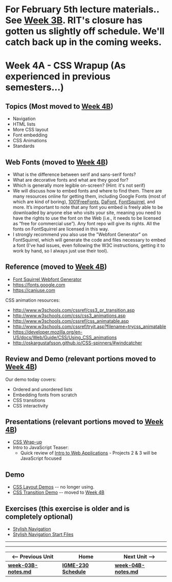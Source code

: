 # For February 5th lecture materials.. See [Week 3B](week-03B-notes.md).  RIT's closure has gotten us slightly off schedule.  We'll catch back up in the coming weeks.

# Week 4A - CSS Wrapup   (As experienced in previous semesters...)

## Topics (Most moved to [Week 4B](week-04B-notes.md))
- Navigation
- HTML lists
- More CSS layout
- Font embedding
- CSS Animations
- Standards

## Web Fonts (moved to [Week 4B](week-04B-notes.md))
- What is the difference between serif and sans-serif fonts?
- What are decorative fonts and what are they good for?
- Which is generally more legible on-screen? (Hint: it's not serif)
- We will discuss how to embed fonts and where to find them. There are many resources online for getting them, including Google Fonts (most of which are kind of boring), [1001FreeFonts](https://www.1001freefonts.com/), [DaFont](http://www.dafont.com/), [FontSquirrel](https://www.fontsquirrel.com/), and more. It’s important to note that any font you embed is freely able to be downloaded by anyone else who visits your site, meaning you need to have the rights to use the font on the Web (i.e., it needs to be licensed as “free for commercial use”). Any font repo will give its rights. All the fonts on FontSquirrel are licensed in this way.
- I strongly recommend you also use the "Webfont Generator" on FontSquirrel, which will generate the code and files necessary to embed a font (I've had issues, even following the W3C instructions, getting it to work by hand, so I always just use their tool).

## Reference (moved to [Week 4B](week-04B-notes.md))
- [Font Squirrel Webfont Generator](https://www.fontsquirrel.com/tools/webfont-generator)
- https://fonts.google.com
- https://caniuse.com

CSS animation resources:
- http://www.w3schools.com/cssref/css3_pr_transition.asp
- http://www.w3schools.com/css/css3_animations.asp
- http://www.w3schools.com/cssref/css_animatable.asp
- http://www.w3schools.com/cssref/tryit.asp?filename=trycss_animatable
- https://developer.mozilla.org/en-US/docs/Web/Guide/CSS/Using_CSS_animations
- http://oskargustafsson.github.io/CSS-spinners/#windcatcher

## Review and Demo (relevant portions moved to [Week 4B](week-04B-notes.md))
Our demo today covers:
- Ordered and unordered lists
- Embedding fonts from scratch
- CSS transitions
- CSS interactivity

## Presentations (relevant portions moved to [Week 4B](week-04B-notes.md))
- [CSS Wrap-up](https://github.com/tonethar/IGME-230-Master/tree/master/presentations/CSS-Wrap-Up.pdf)
- Intro to JavaScript Teaser:
    - Quick review of [Intro to Web Applications](https://github.com/tonethar/IGME-230-Master/tree/master/notes/web-apps-0.md) - Projects 2 & 3 will be JavaScript focused

## Demo 
- [CSS Layout Demos](https://github.com/tonethar/IGME-230-Master/tree/master/other-files/3B-CSS-Layout-Demos.zip) -- no longer using.
- [CSS Transition Demo](https://github.com/tonethar/IGME-230-Master/tree/master/other-files/3B-Transition-demo-done.zip) -- moved to [Week 4B](week-04B-notes.md)

## Exercises (this exercise is older and is completely optional)
- [Stylish Navigation](https://github.com/tonethar/IGME-230-Master/blob/master/exercises/week-5/stylish-nav.md)
- [Stylish Navigation Start Files](https://github.com/tonethar/IGME-230-Master/blob/master/exercises/week-5/stylish-nav-start.zip)

<hr><hr>

| <-- Previous Unit | Home | Next Unit -->
| --- | --- | --- 
| [**week-03B-notes.md**](week-03B-notes.md)     |  [**IGME-230 Schedule**](../schedule.md) | [**week-04B-notes.md**](week-04B-notes.md)



